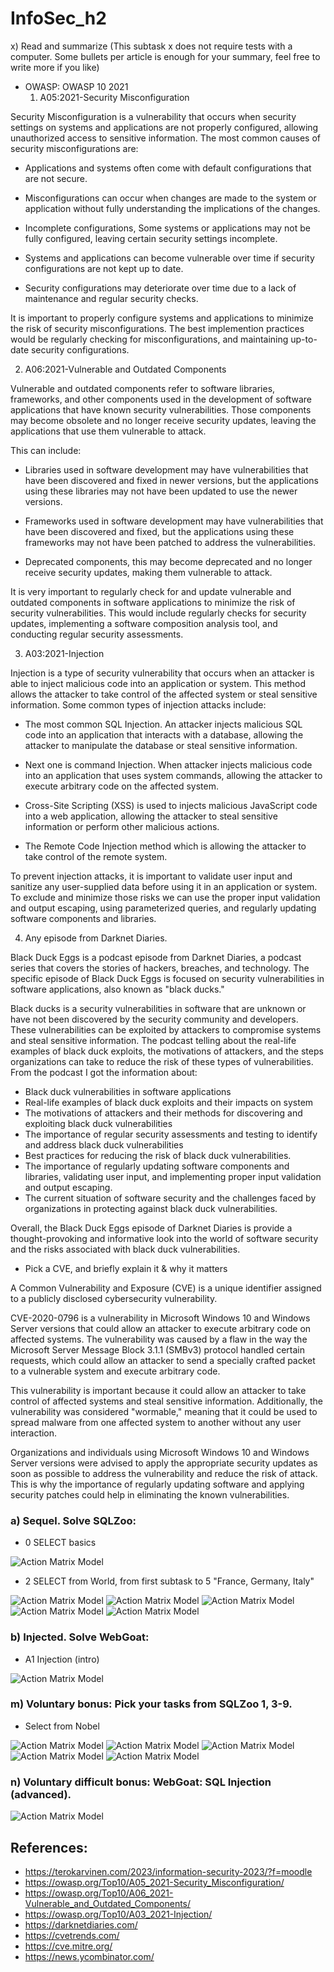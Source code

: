 # InfoSec_h2

x) Read and summarize (This subtask x does not require tests with a computer. Some bullets per article is enough for your summary, feel free to write more if you like)
+ OWASP: OWASP 10 2021
   1) A05:2021-Security Misconfiguration

Security Misconfiguration is a vulnerability that occurs when security settings on systems and applications are not properly configured, allowing unauthorized access to sensitive information. The most common causes of security misconfigurations are:

   - Applications and systems often come with default configurations that are not secure.

   - Misconfigurations can occur when changes are made to the system or application without fully understanding the implications of the changes.

   - Incomplete configurations, Some systems or applications may not be fully configured, leaving certain security settings incomplete.

   - Systems and applications can become vulnerable over time if security configurations are not kept up to date.

   - Security configurations may deteriorate over time due to a lack of maintenance and regular security checks.

It is important to properly configure systems and applications to minimize the risk of security misconfigurations. The best implemention practices would be regularly checking for misconfigurations, and maintaining up-to-date security configurations.


   2) A06:2021-Vulnerable and Outdated Components
    
Vulnerable and outdated components refer to software libraries, frameworks, and other components used in the development of software applications that have known security vulnerabilities. Those components may become obsolete and no longer receive security updates, leaving the applications that use them vulnerable to attack.

This can include:

   - Libraries used in software development may have vulnerabilities that have been discovered and fixed in newer versions, but the applications using these libraries      may not have been updated to use the newer versions.

   - Frameworks used in software development may have vulnerabilities that have been discovered and fixed, but the applications using these frameworks may not have          been patched to address the vulnerabilities.

   - Deprecated components, this may become deprecated and no longer receive security updates, making them vulnerable to attack.
    
It is very important to regularly check for and update vulnerable and outdated components in software applications to minimize the risk of security vulnerabilities. This would include regularly checks for security updates, implementing a software composition analysis tool, and conducting regular security assessments.
    
    
   3) A03:2021-Injection
    
Injection is a type of security vulnerability that occurs when an attacker is able to inject malicious code into an application or system. This method allows the attacker to take control of the affected system or steal sensitive information. Some common types of injection attacks include:

   - The most common SQL Injection. An attacker injects malicious SQL code into an application that interacts with a database, allowing the attacker to manipulate the      database or steal sensitive information.

   - Next one is command Injection. When attacker injects malicious code into an application that uses system commands, allowing the attacker to execute arbitrary code      on the affected system.

   - Cross-Site Scripting (XSS) is used to injects malicious JavaScript code into a web application, allowing the attacker to steal sensitive information or perform        other malicious actions.

   - The Remote Code Injection method which is allowing the attacker to take control of the remote system.

To prevent injection attacks, it is important to validate user input and sanitize any user-supplied data before using it in an application or system. To exclude and minimize those risks we can use the proper input validation and output escaping, using parameterized queries, and regularly updating software components and libraries.
    
    
   4) Any episode from Darknet Diaries.

Black Duck Eggs is a podcast episode from Darknet Diaries, a podcast series that covers the stories of hackers, breaches, and technology. The specific episode of Black Duck Eggs is focused on security vulnerabilities in software applications, also known as "black ducks."

Black ducks is a security vulnerabilities in software that are unknown or have not been discovered by the security community and developers. These vulnerabilities can be exploited by attackers to compromise systems and steal sensitive information. The podcast telling about the real-life examples of black duck exploits, the motivations of attackers, and the steps organizations can take to reduce the risk of these types of vulnerabilities. From the podcast I got the information about:

- Black duck vulnerabilities in software applications
- Real-life examples of black duck exploits and their impacts on system
- The motivations of attackers and their methods for discovering and exploiting black duck vulnerabilities
- The importance of regular security assessments and testing to identify and address black duck vulnerabilities
- Best practices for reducing the risk of black duck vulnerabilities. 
- The importance of regularly updating software components and libraries, validating user input, and implementing proper input validation and output escaping.
- The current situation of software security and the challenges faced by organizations in protecting against black duck vulnerabilities.


Overall, the Black Duck Eggs episode of Darknet Diaries is provide a thought-provoking and informative look into the world of software security and the risks associated with black duck vulnerabilities.


+ Pick a CVE, and briefly explain it & why it matters

A Common Vulnerability and Exposure (CVE) is a unique identifier assigned to a publicly disclosed cybersecurity vulnerability. 

CVE-2020-0796 is a vulnerability in Microsoft Windows 10 and Windows Server versions that could allow an attacker to execute arbitrary code on affected systems. The vulnerability was caused by a flaw in the way the Microsoft Server Message Block 3.1.1 (SMBv3) protocol handled certain requests, which could allow an attacker to send a specially crafted packet to a vulnerable system and execute arbitrary code.

This vulnerability is important because it could allow an attacker to take control of affected systems and steal sensitive information. Additionally, the vulnerability was considered "wormable," meaning that it could be used to spread malware from one affected system to another without any user interaction.

Organizations and individuals using Microsoft Windows 10 and Windows Server versions were advised to apply the appropriate security updates as soon as possible to address the vulnerability and reduce the risk of attack. This is why the importance of regularly updating software and applying security patches could help in eliminating the known vulnerabilities.



### a) Sequel. Solve SQLZoo:
* 0 SELECT basics

![Action Matrix Model](1.JPG)

* 2 SELECT from World, from first subtask to 5 "France, Germany, Italy"

![Action Matrix Model](2.JPG)
![Action Matrix Model](3.JPG)
![Action Matrix Model](4.JPG)
![Action Matrix Model](5.JPG)
![Action Matrix Model](6.JPG)

### b) Injected. Solve WebGoat:
* A1 Injection (intro)

![Action Matrix Model](8.JPG)



### m) Voluntary bonus: Pick your tasks from SQLZoo 1, 3-9.

* Select from Nobel

![Action Matrix Model](9.JPG)
![Action Matrix Model](10.JPG)
![Action Matrix Model](11.JPG)
![Action Matrix Model](12.JPG)
![Action Matrix Model](13.JPG)


### n) Voluntary difficult bonus: WebGoat: SQL Injection (advanced).

![Action Matrix Model](7.JPG)



## References: 

* https://terokarvinen.com/2023/information-security-2023/?f=moodle
* https://owasp.org/Top10/A05_2021-Security_Misconfiguration/
* https://owasp.org/Top10/A06_2021-Vulnerable_and_Outdated_Components/
* https://owasp.org/Top10/A03_2021-Injection/
* https://darknetdiaries.com/
* https://cvetrends.com/
* https://cve.mitre.org/
* https://news.ycombinator.com/

